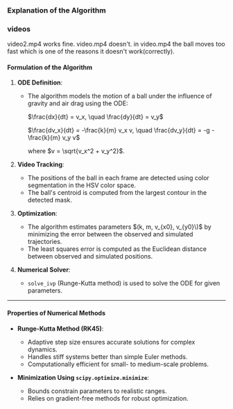 ### Explanation of the Algorithm


### **videos**
video2.mp4 works fine. video.mp4 doesn't. in video.mp4 the ball
moves too fast which is one of the reasons it doesn't work(correctly).


#### **Formulation of the Algorithm**
1. **ODE Definition**:
   - The algorithm models the motion of a ball under the influence of gravity and air drag using the ODE:
     
     $\frac{dx}{dt} = v_x, \quad \frac{dy}{dt} = v_y$
     
     
     $\frac{dv_x}{dt} = -\frac{k}{m} v_x v, \quad \frac{dv_y}{dt} = -g -\frac{k}{m} v_y v$
     
     where $v = \sqrt{v_x^2 + v_y^2}$.

2. **Video Tracking**:
   - The positions of the ball in each frame are detected using color segmentation in the HSV color space.
   - The ball's centroid is computed from the largest contour in the detected mask.

3. **Optimization**:
   - The algorithm estimates parameters $(k, m, v_{x0}, v_{y0}\)$ by minimizing the error between the observed and simulated trajectories.
   - The least squares error is computed as the Euclidean distance between observed and simulated positions.

4. **Numerical Solver**:
   - `solve_ivp` (Runge-Kutta method) is used to solve the ODE for given parameters.

---

#### **Properties of Numerical Methods**
- **Runge-Kutta Method (RK45)**:
  - Adaptive step size ensures accurate solutions for complex dynamics.
  - Handles stiff systems better than simple Euler methods.
  - Computationally efficient for small- to medium-scale problems.

- **Minimization Using `scipy.optimize.minimize`**:
  - Bounds constrain parameters to realistic ranges.
  - Relies on gradient-free methods for robust optimization.
